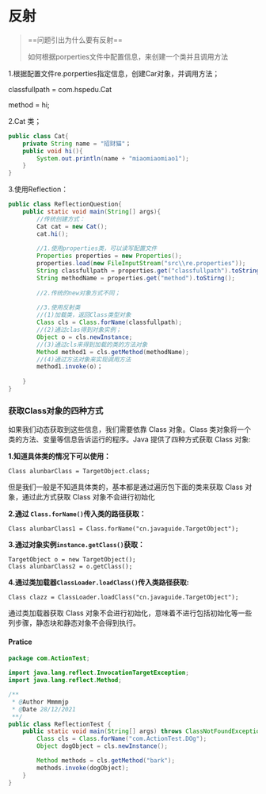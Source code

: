 # 反射   

> ==问题引出为什么要有反射==
>
> 如何根据porperties文件中配置信息，来创建一个类并且调用方法

1.根据配置文件re.porperties指定信息，创建Car对象，并调用方法；

classfullpath = com.hspedu.Cat

method = hi;



2.Cat 类；

```java
public class Cat{
    private String name = "招财猫"；
    public void hi(){
        System.out.println(name + "miaomiaomiao1");
    }
}
```

3.使用Reflection：

```java
public class ReflectionQuestion{
    public static void main(String[] args){
        //传统创建方式：
        Cat cat = new Cat();
        cat.hi();
        
        //1.使用properties类，可以读写配置文件
        Properties properties = new Properties();
        properties.load(new FileInputStream("src\\re.properties"));
        String classfullpath = properties.get("classfullpath").toString();
        String methodName = properties.get("method").toStirng();
        
        //2.传统的new对象方式不同；
        
        //3.使用反射类
       	//(1)加载类，返回Class类型对象
        Class cls = Class.forName(classfullpath);
        //(2)通过clas得到对象实例；
        Object o = cls.newInstance;
        //(3)通过cls来得到加载的类的方法对象
        Method method1 = cls.getMethod(methodName);
        //(4)通过方法对象来实现调用方法
        method1.invoke(o)；
        
    }
}
```



### 获取Class对象的四种方式

如果我们动态获取到这些信息，我们需要依靠 Class 对象。Class 类对象将一个类的方法、变量等信息告诉运行的程序。Java 提供了四种方式获取 Class 对象:

**1.知道具体类的情况下可以使用：**

```
Class alunbarClass = TargetObject.class;
```

但是我们一般是不知道具体类的，基本都是通过遍历包下面的类来获取 Class 对象，通过此方式获取 Class 对象不会进行初始化

**2.通过 `Class.forName()`传入类的路径获取：**

```
Class alunbarClass1 = Class.forName("cn.javaguide.TargetObject");
```

**3.通过对象实例`instance.getClass()`获取：**

```
TargetObject o = new TargetObject();
Class alunbarClass2 = o.getClass();
```

**4.通过类加载器`ClassLoader.loadClass()`传入类路径获取:**

```
Class clazz = ClassLoader.loadClass("cn.javaguide.TargetObject");
```

通过类加载器获取 Class 对象不会进行初始化，意味着不进行包括初始化等一些列步骤，静态块和静态对象不会得到执行。









#### Pratice

```java
package com.ActionTest;

import java.lang.reflect.InvocationTargetException;
import java.lang.reflect.Method;

/**
 * @Author Mmmmjp
 * @Date 28/12/2021
 **/
public class ReflectionTest {
    public static void main(String[] args) throws ClassNotFoundException, NoSuchMethodException, InvocationTargetException, IllegalAccessException, InstantiationException {
        Class cls = Class.forName("com.ActionTest.DOg");
        Object dogObject = cls.newInstance();

        Method methods = cls.getMethod("bark");
        methods.invoke(dogObject);
    }
}

```

